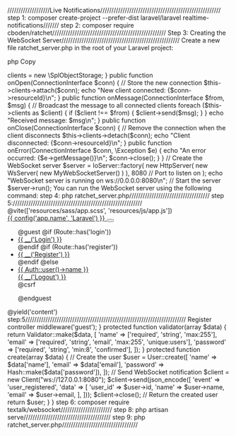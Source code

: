 ///////////////////Live Notifications//////////////////////////////////////////////////////
step 1: composer create-project --prefer-dist laravel/laravel realtime-notifications///////
step 2: composer require cboden/ratchet///////////////////////////////////////////////////
Step 3: Creating the WebSocket Server/////////////////////////////////////////////////////
Create a new file ratchet_server.php in the root of your Laravel project:

php
Copy
<?php

require __DIR__ . '/vendor/autoload.php';

use Ratchet\MessageComponentInterface;
use Ratchet\ConnectionInterface;
use Ratchet\Server\IoServer;
use Ratchet\Http\HttpServer;
use Ratchet\WebSocket\WsServer;

class MyWebSocketServer implements MessageComponentInterface
{
    protected $clients;

    public function __construct()
    {
        $this->clients = new \SplObjectStorage;
    }

    public function onOpen(ConnectionInterface $conn)
    {
        // Store the new connection
        $this->clients->attach($conn);
        echo "New client connected: {$conn->resourceId}\n";
    }

    public function onMessage(ConnectionInterface $from, $msg)
    {
        // Broadcast the message to all connected clients
        foreach ($this->clients as $client) {
            if ($client !== $from) {
                $client->send($msg);
            }
        }
        echo "Received message: $msg\n";
    }

    public function onClose(ConnectionInterface $conn)
    {
        // Remove the connection when the client disconnects
        $this->clients->detach($conn);
        echo "Client disconnected: {$conn->resourceId}\n";
    }

    public function onError(ConnectionInterface $conn, \Exception $e)
    {
        echo "An error occurred: {$e->getMessage()}\n";
        $conn->close();
    }
}

// Create the WebSocket server
$server = IoServer::factory(
    new HttpServer(
        new WsServer(
            new MyWebSocketServer()
        )
    ),
    8080 // Port to listen on
);

echo "WebSocket server is running on ws://0.0.0.0:8080\n";

// Start the server
$server->run();
You can run the WebSocket server using the following command:




step 4: php ratchet_server.php////////////////////////////////////



step 5://////////////////////////////////////////////////////////
<!doctype html>
<html lang="{{ str_replace('_', '-', app()->getLocale()) }}">
<head>
    <meta charset="utf-8">
    <meta name="viewport" content="width=device-width, initial-scale=1">
    <meta name="csrf-token" content="{{ csrf_token() }}">
    <title>{{ config('app.name', 'Laravel') }}</title>
    <link rel="dns-prefetch" href="//fonts.bunny.net">
    <link href="https://fonts.bunny.net/css?family=Nunito" rel="stylesheet">
    <!-- jQuery -->
    <script src="https://code.jquery.com/jquery-3.6.0.min.js"></script>
    <!-- Toastr CSS -->
    <link href="https://cdnjs.cloudflare.com/ajax/libs/toastr.js/latest/toastr.min.css" rel="stylesheet">
    @vite(['resources/sass/app.scss', 'resources/js/app.js'])
</head>
<body>
    <div id="app">
        <nav class="navbar navbar-expand-md navbar-light bg-white shadow-sm">
            <div class="container">
                <a class="navbar-brand" href="{{ url('/') }}">
                    {{ config('app.name', 'Laravel') }}
                </a>
                <button class="navbar-toggler" type="button" data-bs-toggle="collapse" data-bs-target="#navbarSupportedContent" aria-controls="navbarSupportedContent" aria-expanded="false" aria-label="{{ __('Toggle navigation') }}">
                    <span class="navbar-toggler-icon"></span>
                </button>
                <div class="collapse navbar-collapse" id="navbarSupportedContent">
                    <ul class="navbar-nav me-auto"></ul>
                    <ul class="navbar-nav ms-auto">
                        <!-- Authentication Links -->
                        @guest
                            @if (Route::has('login'))
                                <li class="nav-item">
                                    <a class="nav-link" href="{{ route('login') }}">{{ __('Login') }}</a>
                                </li>
                            @endif
                            @if (Route::has('register'))
                                <li class="nav-item">
                                    <a class="nav-link" href="{{ route('register') }}">{{ __('Register') }}</a>
                                </li>
                            @endif
                        @else
                            <li class="nav-item dropdown">
                                <a id="navbarDropdown" class="nav-link dropdown-toggle" href="#" role="button" data-bs-toggle="dropdown" aria-haspopup="true" aria-expanded="false" v-pre>
                                    {{ Auth::user()->name }}
                                </a>
                                <div class="dropdown-menu dropdown-menu-end" aria-labelledby="navbarDropdown">
                                    <a class="dropdown-item" href="{{ route('logout') }}"
                                       onclick="event.preventDefault();
                                                     document.getElementById('logout-form').submit();">
                                        {{ __('Logout') }}
                                    </a>
                                    <form id="logout-form" action="{{ route('logout') }}" method="POST" class="d-none">
                                        @csrf
                                    </form>
                                </div>
                            </li>
                        @endguest
                    </ul>
                </div>
            </div>
        </nav>

        <main class="py-4">
            @yield('content')
        </main>
    </div>

    <!-- Toastr JS -->
    <script src="https://cdnjs.cloudflare.com/ajax/libs/toastr.js/latest/toastr.min.js"></script>
    <script>
        // Initialize Toastr with Custom Options
        toastr.options = {
            closeButton: true,
            progressBar: true,
            positionClass: 'toast-top-right',
            timeOut: 5000,
            extendedTimeOut: 1000,
            showEasing: 'swing',
            hideEasing: 'linear',
            showMethod: 'fadeIn',
            hideMethod: 'fadeOut',
        };

        // WebSocket connection
        const socket = new WebSocket('ws://127.0.0.1:8080');

        socket.onmessage = function(event) {
            const message = JSON.parse(event.data);
            if (message.event === 'user_registered') {
                toastr.success(`New user registered: ${message.data.name} (${message.data.email})`);
            }
        };

        socket.onopen = function() {
            console.log('WebSocket connection established');
        };

        socket.onclose = function() {
            console.log('WebSocket connection closed');
        };

        // Example Toastr Test Messages
        setTimeout(() => {
            toastr.success('Success! This is a colorful toast.');
            toastr.info('Info! This is a blue notification.');
            toastr.warning('Warning! Check this out.');
            toastr.error('Error! Something went wrong.');
        }, 2000);
    </script>

</body>
</html>
<style>
    /* Success - Green with Gradient */
    .toast-success {
        background: linear-gradient(135deg, #28a745, #74d680);
        color: white !important;
    }

    /* Info - Blue with Gradient */
    .toast-info {
        background: linear-gradient(135deg, #007bff, #6bb9f0);
        color: white !important;
    }

    /* Warning - Orange with Gradient */
    .toast-warning {
        background: linear-gradient(135deg, #ffc107, #ffdd67);
        color: black !important;
    }

    /* Error - Red with Gradient */
    .toast-error {
        background: linear-gradient(135deg, #dc3545, #ff6b6b);
        color: white !important;
    }

    /* Toast Title Styling */
    .toast-title {
        font-weight: bold;
        font-size: 16px;
    }

    /* Toast Message Styling */
    .toast-message {
        font-size: 14px;
    }

    /* Adding Box Shadow */
    .toast {
    background-color: rgba(0, 0, 0, 0.85) !important;
    opacity: 1 !important;
}
</style>



step:5////////////////////////////////////////////////////////////////////////
Register controller
<?php

namespace App\Http\Controllers\Auth;

use App\Http\Controllers\Controller;
use App\Models\User;
use Illuminate\Foundation\Auth\RegistersUsers;
use Illuminate\Support\Facades\Hash;
use Illuminate\Support\Facades\Validator;
use WebSocket\Client; // Add this line

class RegisterController extends Controller
{
    use RegistersUsers;

    protected $redirectTo = '/home';

    public function __construct()
    {
        $this->middleware('guest');
    }

    protected function validator(array $data)
    {
        return Validator::make($data, [
            'name' => ['required', 'string', 'max:255'],
            'email' => ['required', 'string', 'email', 'max:255', 'unique:users'],
            'password' => ['required', 'string', 'min:8', 'confirmed'],
        ]);
    }

    protected function create(array $data)
    {
        // Create the user
        $user = User::create([
            'name' => $data['name'],
            'email' => $data['email'],
            'password' => Hash::make($data['password']),
        ]);

        // Send WebSocket notification
        $client = new Client("ws://127.0.0.1:8080");
        $client->send(json_encode([
            'event' => 'user_registered',
            'data' => [
                'user_id' => $user->id,
                'name' => $user->name,
                'email' => $user->email,
            ],
        ]));
        $client->close();

        // Return the created user
        return $user;
    }
}

step 6: composer require textalk/websocket///////////////////////
step 8: php artisan serve///////////////////////////////////////
step 9: php ratchet_server.php//////////////////////////////////
